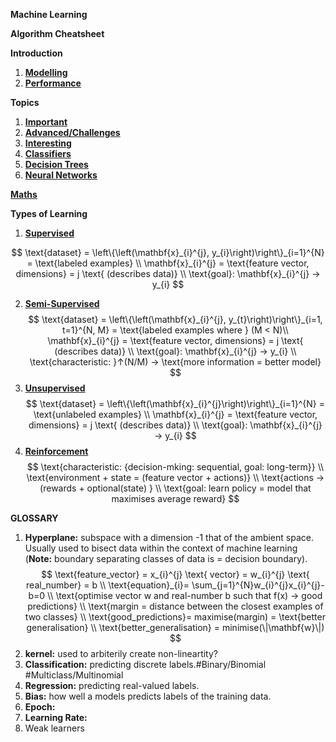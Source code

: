**Machine Learning**

**Algorithm Cheatsheet**



**Introduction** 

1. [**Modelling**](MODELLING.md)
2. [**Performance**](PERFORMANCE.md)



**Topics**

1. [**Important**](IMPORTANT_TOPICS.md)
2. [**Advanced/Challenges**](ADVANCED_CHALLENGES.md) 
3. [**Interesting**](INTERESTING_TOPICS.md) 
4. **[Classifiers](CLASSIFIERS.md)**
6. **[Decision Trees](DECISION_TREES.md)**
7. **[Neural Networks](NEURAL_NETWORKS.md)**



[**Maths**](MATHS.md) 



**Types of Learning** 

1. [**Supervised**](SUPERVISED.md) 

$$
\text{dataset} = \left\{\left(\mathbf{x}_{i}^{j}, y_{i}\right)\right\}_{i=1}^{N} = \text{labeled examples} \\
\mathbf{x}_{i}^{j} = \text{feature vector, dimensions} = j \text{ (describes data)} \\
\text{goal}: \mathbf{x}_{i}^{j} → y_{i}
$$

2. [**Semi-Supervised**](SEMI_SUPERVISED.md) 
$$
\text{dataset} = \left\{\left(\mathbf{x}_{i}^{j}, y_{t}\right)\right\}_{i=1, t=1}^{N, M} = \text{labeled examples where } (M < N)\\
\mathbf{x}_{i}^{j} = \text{feature vector, dimensions} = j \text{ (describes data)} \\
\text{goal}: \mathbf{x}_{i}^{j} → y_{i} \\
\text{characteristic: }↑(N/M) → \text{more information = better model}
$$
3. [**Unsupervised**](UNSUPERVISED.md)
$$
\text{dataset} = \left\{\left(\mathbf{x}_{i}^{j}\right)\right\}_{i=1}^{N} = \text{unlabeled examples} \\
\mathbf{x}_{i}^{j} = \text{feature vector, dimensions} = j \text{ (describes data)} \\
\text{goal}: \mathbf{x}_{i}^{j} → y_{i}
$$
4. [**Reinforcement**](REINFORCEMENT.md) 
$$
\text{characteristic: {decision-mking: sequential, goal: long-term}} \\
\text{environment + state = (feature vector + actions)} \\
\text{actions → (rewards + optional(state) } \\
\text{goal: learn policy = model that maximises average reward}
$$
<!--**Kernel Regression**--> 

<!--**Multiclass Classification**--> 

<!--**One-Class Classification**--> 

<!--**Multilabel Clasification**--> 

<!--**Sequence-to-Sequence learning**--> 

<!--**One-Shot Learning**--> 

<!--**Zero-Shot Learning**--> 


<!--**Topic Modelling**--> 

<!--**Gaussian Processes**--> 

<!--**Generalised Linear Models**--> 

<!--**Probabilisitc Graphical Models**--> 

<!--**Markov Chain Monte Carlo**-->

<!--**Generative Adversarial Networks**-->

<!--**Genetic Alorithms**--> 

<!--**Structured Prediction**--> 
<!--1. **Graphical models**--> 
<!--2. **Bayes net**-->
<!--3. **Conditional random field**-->
<!--4. **Hidden Markov**-->

<!-- https://en.wikipedia.org/wiki/Regression_analysis -->



**GLOSSARY**

1. **Hyperplane:** subspace with a dimension -1 that of the ambient space. Usually used to bisect data within the context of machine learning (**Note:** boundary separating classes of data is = decision boundary).
$$
\text{feature_vector} = x_{i}^{j} \text{ vector} = w_{i}^{j} \text{ real_number} = b \\
\text{equation}_{i}= \sum_{j=1}^{N}w_{i}^{j}x_{i}^{j}-b=0 \\ 
\text{optimise vector w and real-number b such that f(x) → good predictions} \\
\text{margin = distance between the closest examples of two classes} \\
\text{good_predictions}= maximise(margin) = \text{better generalisation} \\
\text{better_generalisation} = minimise(\|\mathbf{w}\|)
$$
2. **kernel:** used to arbiterily create non-lineartity?
3. **Classification:** predicting discrete labels.#Binary/Binomial #Multiclass/Multinomial
4. **Regression:** predicting real-valued labels.
5. **Bias:** how well a models predicts labels of the training data.
6. **Epoch:** 
7. **Learning Rate:**
8. Weak learners 


